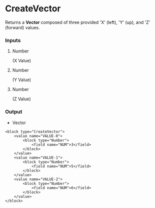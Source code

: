 # CreateVector

Returns a **Vector** composed of three provided \'X\' (left), \'Y\' (up), and \'Z\' (forward) values.

### Inputs

1. Number

    (X Value)

2. Number

    (Y Value)

3. Number

    (Z Value)

### Output

-   Vector

```blockly
<block type="CreateVector">
    <value name="VALUE-0">
        <block type="Number">
            <field name="NUM">3</field>
        </block>
    </value>
    <value name="VALUE-1">
        <block type="Number">
            <field name="NUM">5</field>
        </block>
    </value>
    <value name="VALUE-2">
        <block type="Number">
            <field name="NUM">6</field>
        </block>
    </value>
</block>
```
